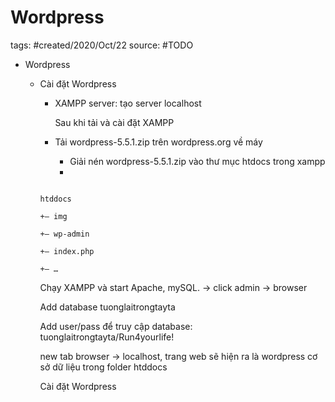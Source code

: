 # Wordpress

tags: #created/2020/Oct/22
source: #TODO

- Wordpress
    - Cài đặt Wordpress
        - XAMPP server: tạo server localhost

            Sau khi tải và cài đặt XAMPP

        - Tải wordpress-5.5.1.zip trên wordpress.org về máy
            - Giải nén wordpress-5.5.1.zip vào thư mục htdocs trong xampp
            - 

        ```

        htddocs

        +– img

        +– wp-admin

        +– index.php

        +– …

        ```

        Chạy XAMPP và start Apache, mySQL. -> click admin -> browser

        Add database tuonglaitrongtayta

        Add user/pass để truy cập database: tuonglaitrongtayta/Run4yourlife!

        new tab browser -> localhost, trang web sẽ hiện ra là wordpress cơ sở dữ liệu trong folder htddocs

        Cài đặt Wordpress
